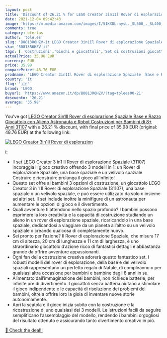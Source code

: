 ```yaml
---
layout: post
title: 'Discount of 26.21 % for LEGO Creator 3in1Il Rover di esplorazion'
date: 2021-12-04 09:42:43
image: 'https://m.media-amazon.com/images/I/51KXDL-nysL._SL500_._SL400_.jpg'
comments: true
category: ofertas
author: 'tole.es'
slug: 'B0813R6HZV-it LEGO Creator 3in1Il Rover di esplorazione Spaziale Base e...'
sku: 'B0813R6HZV-it'
tags: [ 'Costruzioni','Giochi e giocattoli','Set di costruzioni giocattolo','lego', ]
actualPrice: 35.98 EUR
currency: EUR
price: 35.98
comparePrice: 48.76 EUR
prodname: 'LEGO Creator 3in1Il Rover di esplorazione Spaziale  Base e Razzo Giocattolo  con Alieno  Astronauta e Robot  Costruzioni per Bambini di 8+ Anni  31107'
country: 'it'
flag: '🇮🇹'
brand: 'LEGO'
buyurl: 'https://www.amazon.it/dp/B0813R6HZV/?tag=tolees00-21'
descuento: '26.21'
average: '35.98'
---
```


You've got [LEGO Creator 3in1Il Rover di esplorazione Spaziale  Base e Razzo Giocattolo  con Alieno  Astronauta e Robot  Costruzioni per Bambini di 8+ Anni  31107](https://www.amazon.it/dp/B0813R6HZV/?tag=tolees00-21) with a  26.21 % discount, with final price of 35.98 EUR (original: 48.76 EUR) at the following link:

[![LEGO Creator 3in1Il Rover di esplorazion](https://m.media-amazon.com/images/I/51KXDL-nysL._SL500_._SL400_.jpg)](https://www.amazon.it/dp/B0813R6HZV/?tag=tolees00-21)

ℹ️:

- Il set LEGO Creator 3 in1 Il Rover di esplorazione Spaziale (31107) incoraggia il gioco creativo offrendo 3 modelli in 1: un Rover di esplorazione Spaziale, una base spaziale e un velivolo spaziale. Costruire e ricostruire prolunga il gioco all’infinito!
- Questo set offre ai bambini 3 opzioni di costruzione, un giocattolo LEGO Creator 3 in 1 Il Rover di esplorazione Spaziale (31107), una base spaziale o un velivolo spaziale, e può essere utilizzato da solo o insieme ad altri set. Il set include inoltre la minifigure di un astronauta per aumentare le opzioni di gioco e il divertimento.
- Quali avventure ti attendono nello spazio profondo? I bambini possono esprimere la loro creatività e la capacità di costruzione studiando un alieno in un rover di esplorazione spaziale, ricaricandolo in una base spaziale, dedicandosi a viaggiare da un pianeta all’altro su un velivolo spaziale o creando qualcosa di completamente nuovo.
- Sei pronto per l’azione? Il Rover di esplorazione Spaziale, che misura 17 cm di altezza, 20 cm di lunghezza e 11 cm di larghezza, è uno straordinario giocattolo d’azione ricco di fantastici dettagli e abbastanza grande da offrire avventure appassionanti.
- Ogni fan della costruzione creativa adorerà questo fantastico set. I robusti modelli del rover di esplorazione, della base e del velivolo spaziali rappresentano un perfetto regalo di Natale, di compleanno o per qualsiasi altra occasione per bambini e bambine dagli 8 anni in su.
- Alimentato dall’immaginazione dei bambini, non richiede batterie, per infinite ore di divertimento. I giocattoli senza batteria aiutano a stimolare il gioco indipendente e le capacità di risoluzione dei problemi dei bambini, oltre a offrire loro la gioia di inventare nuove storie autonomamente.
- Apri la scatola e il gioco inizia subito con la costruzione e la ricostruzione di uno qualsiasi dei 3 modelli. Le istruzioni facili da seguire semplificano l’assemblaggio del modello, rendendo i bambini orgogliosi del risultato ottenuto e assicurando tanto divertimento creativo in più.

[🛒 Check the deal!!](https://www.amazon.it/dp/B0813R6HZV/?tag=tolees00-21)
